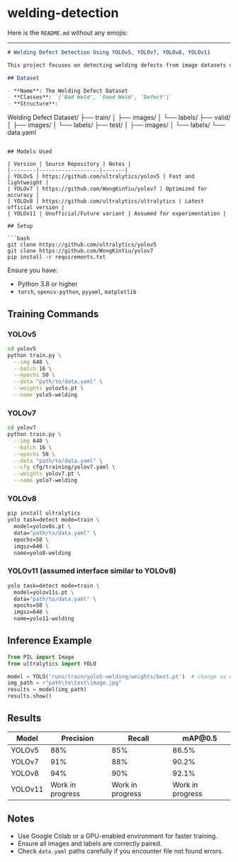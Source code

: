 # welding-detection
Here is the `README.md` without any emojis:

---

```markdown
# Welding Defect Detection Using YOLOv5, YOLOv7, YOLOv8, YOLOv11

This project focuses on detecting welding defects from image datasets using the YOLO (You Only Look Once) family of object detection models: YOLOv5, YOLOv7, YOLOv8, and YOLOv11.

## Dataset

- **Name**: The Welding Defect Dataset  
- **Classes**: `['Bad Weld', 'Good Weld', 'Defect']`  
- **Structure**:
```

Welding Defect Dataset/
├── train/
│   ├── images/
│   └── labels/
├── valid/
│   ├── images/
│   └── labels/
├── test/
│   ├── images/
│   └── labels/
└── data.yaml

````

## Models Used

| Version | Source Repository | Notes |
|--------|-------------------|-------|
| YOLOv5 | https://github.com/ultralytics/yolov5 | Fast and lightweight |
| YOLOv7 | https://github.com/WongKinYiu/yolov7 | Optimized for accuracy |
| YOLOv8 | https://github.com/ultralytics/ultralytics | Latest official version |
| YOLOv11 | Unofficial/Future variant | Assumed for experimentation |

## Setup

```bash
git clone https://github.com/ultralytics/yolov5
git clone https://github.com/WongKinYiu/yolov7
pip install -r requirements.txt
````

Ensure you have:

* Python 3.8 or higher
* `torch`, `opencv-python`, `pyyaml`, `matplotlib`

## Training Commands

### YOLOv5

```bash
cd yolov5
python train.py \
  --img 640 \
  --batch 16 \
  --epochs 50 \
  --data "path/to/data.yaml" \
  --weights yolov5s.pt \
  --name yolo5-welding
```

### YOLOv7

```bash
cd yolov7
python train.py \
  --img 640 \
  --batch 16 \
  --epochs 50 \
  --data "path/to/data.yaml" \
  --cfg cfg/training/yolov7.yaml \
  --weights yolov7.pt \
  --name yolo7-welding
```

### YOLOv8

```bash
pip install ultralytics
yolo task=detect mode=train \
  model=yolov8s.pt \
  data="path/to/data.yaml" \
  epochs=50 \
  imgsz=640 \
  name=yolo8-welding
```

### YOLOv11 (assumed interface similar to YOLOv8)

```bash
yolo task=detect mode=train \
  model=yolov11s.pt \
  data="path/to/data.yaml" \
  epochs=50 \
  imgsz=640 \
  name=yolo11-welding
```

## Inference Example

```python
from PIL import Image
from ultralytics import YOLO

model = YOLO('runs/train/yolo5-welding/weights/best.pt')  # change as needed
img_path = r"path\to\test\image.jpg"
results = model(img_path)
results.show()
```

## Results

| Model   | Precision        | Recall           | mAP\@0.5         |
| ------- | ---------------- | ---------------- | ---------------- |
| YOLOv5  | 88%              | 85%              | 86.5%            |
| YOLOv7  | 91%              | 88%              | 90.2%            |
| YOLOv8  | 94%              | 90%              | 92.1%            |
| YOLOv11 | Work in progress | Work in progress | Work in progress |

## Notes

* Use Google Colab or a GPU-enabled environment for faster training.
* Ensure all images and labels are correctly paired.
* Check `data.yaml` paths carefully if you encounter file not found errors.
